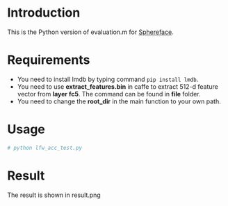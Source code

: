 # Introduction
This is the Python version of evaluation.m for [Sphereface](https://github.com/wy1iu/sphereface).

# Requirements
* You need to install lmdb by typing command `pip install lmdb`.
* You need to use **extract_features.bin** in caffe to extract 512-d feature vector from **layer fc5**. The command can be found in **file** folder.
* You need to change the **root_dir** in the main function to your own path.

# Usage
```python
# python lfw_acc_test.py
```
# Result
The result is shown in result.png
